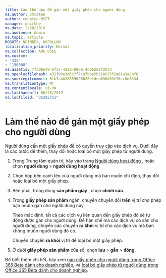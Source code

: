 ```yaml
---
title: Làm thế nào để gán một giấy phép cho người dùng
ms.author: cmcatee
author: cmcatee-MSFT
manager: mnirkhe
ms.date: 2/20/2018
ms.audience: Admin
ms.topic: article
ROBOTS: NOINDEX, NOFOLLOW
localization_priority: Normal
ms.collection: Adm_O365
ms.custom:
- "325"
- "150008"
ms.assetid: 7fd08e48-6f3c-4259-88da-4d06288f2b7d
ms.openlocfilehash: a32f90e3d6c7f7c9fbbe5b320825f2a81a3a2bf6
ms.sourcegitcommit: 5fb7a4b28859690020efdea630d03e70cc0e6334
ms.translationtype: MT
ms.contentlocale: vi-VN
ms.lasthandoff: 06/28/2019
ms.locfileid: "35385711"
---
```

# <a name="how-to-assign-a-license-to-a-user"></a>Làm thế nào để gán một giấy phép cho người dùng

Người dùng cần một giấy phép để có quyền truy cập vào dịch vụ. Dưới đây là các bước để thêm, thay đổi hoặc loại bỏ một giấy phép từ người dùng.
  
1. Trong Trung tâm quản trị, hãy vào trang [Người dùng hoạt động](https://go.microsoft.com/fwlink/p/?linkid=834822) , hoặc chọn **người dùng** \> **người dùng hoạt động**.

2. Chọn hộp bên cạnh tên của người dùng mà bạn muốn chỉ định, thay đổi hoặc loại bỏ một giấy phép.

3. Bên phải, trong dòng **sản phẩm giấy** , chọn **chỉnh sửa**.

4. Trong **giấy phép sản phẩm** ngăn, chuyển chuyển đổi **trên** vị trí cho phép bạn muốn gán cho người dùng này.

    Theo mặc định, tất cả các dịch vụ liên quan đến giấy phép đó sẽ tự động được gán cho người dùng. Để hạn chế mà các dịch vụ có sẵn cho người dùng, chuyển các chuyển **ra khỏi** vị trí cho các dịch vụ mà bạn không muốn người dùng đó có.

    Chuyển chuyển **ra khỏi** vị trí để loại bỏ một giấy phép.

5. Ở dưới **giấy phép sản phẩm** cửa sổ, chọn **lưu** \> **gần** \> **đóng**.

Để biết thêm chi tiết, hãy xem [gán giấy phép cho người dùng trong Office 365 Beta dành cho doanh nghiệp](https://support.office.com/article/997596b5-4173-4627-b915-36abac6786dc), và [loại bỏ giấy phép từ người dùng trong Office 365 Beta dành cho doanh nghiệp](https://support.office.com/article/9b497c85-d0a4-4735-80fa-d3565bc05bd1).
  